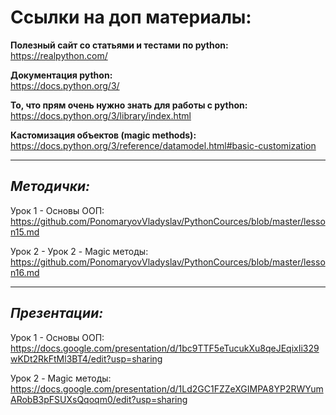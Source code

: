 **Ссылки на доп материалы:**
=============

**Полезный сайт со статьями и тестами по python:**\
https://realpython.com/

**Документация python:**\
https://docs.python.org/3/

**То, что прям очень нужно знать для работы с python:**\
https://docs.python.org/3/library/index.html

**Кастомизация объектов (magic methods):**\
https://docs.python.org/3/reference/datamodel.html#basic-customization

_____
***Методички:***
-------

Урок 1 - Основы ООП:\
https://github.com/PonomaryovVladyslav/PythonCources/blob/master/lesson15.md

Урок 2 - Урок 2 - Magic методы:\
https://github.com/PonomaryovVladyslav/PythonCources/blob/master/lesson16.md

_____
***Презентации:***
---------
Урок 1 - Основы ООП:\
https://docs.google.com/presentation/d/1bc9TTF5eTucukXu8qeJEqixIi329wKDt2RkFtMl3BT4/edit?usp=sharing

Урок 2 - Magic методы:\
https://docs.google.com/presentation/d/1Ld2GC1FZZeXGIMPA8YP2RWYumARobB3pFSUXsQqoqm0/edit?usp=sharing
